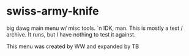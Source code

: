 # swiss-army-knife
big dawg main menu w/ misc tools. `n
IDK, man. This is mostly a test / archive.
It runs, but I have nothing to test it against.


This menu was created by WW and expanded by TB
